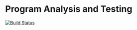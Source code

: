 # Program Analysis and Testing

[![Build Status](https://app.travis-ci.com/harsha-98/PAT_assign4.svg?branch=main)](https://app.travis-ci.com/harsha-98/PAT_assign4)
